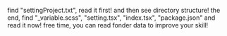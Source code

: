 find "settingProject.txt", read it first!
and then see directory structure!
the end, find "_variable.scss", "setting.tsx", "index.tsx", "package.json" and read it now!
free time, you can read fonder data to improve your skill!